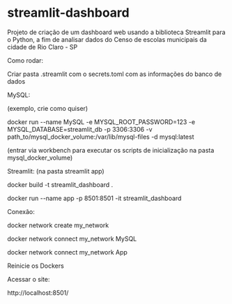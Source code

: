 # streamlit-dashboard
 Projeto de criação de um dashboard web usando a biblioteca Streamlit para o Python, a fim de analisar dados do Censo de escolas municipais da cidade de Rio Claro - SP

Como rodar:


Criar pasta .streamlit com o secrets.toml com as informações do banco de dados

MySQL:

(exemplo, crie como quiser)

docker run --name MySQL -e MYSQL_ROOT_PASSWORD=123 -e MYSQL_DATABASE=streamlit_db -p 3306:3306 -v path_to/mysql_docker_volume:/var/lib/mysql-files -d mysql:latest

(entrar via workbench para executar os scripts de inicialização na pasta mysql_docker_volume)

Streamlit:
(na pasta streamlit app)

docker build -t streamlit_dashboard .

docker run --name app -p 8501:8501 -it streamlit_dashboard 

Conexão:

docker network create my_network

docker network connect my_network MySQL

docker network connect my_network App


Reinicie os Dockers


Acessar o site:

http://localhost:8501/
